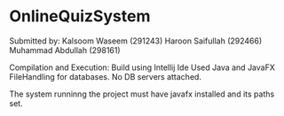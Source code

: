 # OnlineQuizSystem
Submitted by:
Kalsoom Waseem (291243)
Haroon Saifullah (292466)
Muhammad Abdullah (298161)

Compilation and Execution:
Build using Intellij Ide
Used Java and JavaFX
FileHandling for databases.
No DB servers attached.

The system runninng the project must have javafx installed and its paths set.
